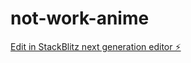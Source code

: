# not-work-anime

[Edit in StackBlitz next generation editor ⚡️](https://stackblitz.com/~/github.com/mdsalman444/not-work-anime)